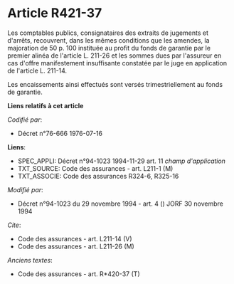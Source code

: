 # Article R421-37

Les comptables publics, consignataires des extraits de jugements et d'arrêts, recouvrent, dans les mêmes conditions que les
amendes, la majoration de 50 p. 100 instituée au profit du fonds de garantie par le premier alinéa de l'article L. 211-26 et
les sommes dues par l'assureur en cas d'offre manifestement insuffisante constatée par le juge en application de l'article L.
211-14.

Les encaissements ainsi effectués sont versés trimestriellement au fonds de garantie.

**Liens relatifs à cet article**

_Codifié par_:

  - Décret n°76-666 1976-07-16

**Liens**:

  - SPEC_APPLI: Décret n°94-1023 1994-11-29 art. 11 *champ d'application*
  - TXT_SOURCE: Code des assurances - art. L211-1 (M)
  - TXT_ASSOCIE: Code des assurances R324-6, R325-16

_Modifié par_:

  - Décret n°94-1023 du 29 novembre 1994 - art. 4 () JORF 30 novembre 1994

_Cite_:

  - Code des assurances - art. L211-14 (V)
  - Code des assurances - art. L211-26 (M)

_Anciens textes_:

  - Code des assurances - art. R*420-37 (T)

